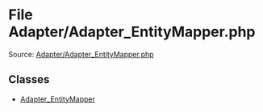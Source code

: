 File Adapter/Adapter_EntityMapper.php
=========

Source: [Adapter/Adapter_EntityMapper.php](https://github.com/PrestaShop/PrestaShop/blob/1.6.1.0/Adapter/Adapter_EntityMapper.php)


Classes
-------

* [Adapter_EntityMapper](class.Adapter_EntityMapper.md)

